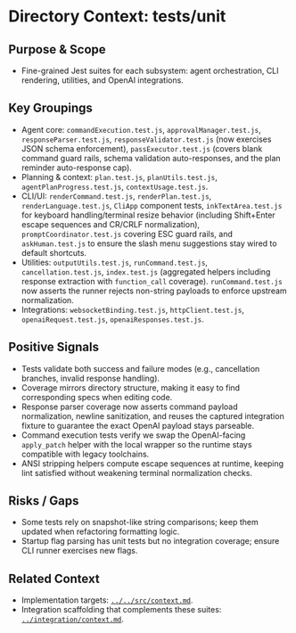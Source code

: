 # Directory Context: tests/unit

## Purpose & Scope

- Fine-grained Jest suites for each subsystem: agent orchestration, CLI rendering, utilities, and OpenAI integrations.

## Key Groupings

- Agent core: `commandExecution.test.js`, `approvalManager.test.js`, `responseParser.test.js`, `responseValidator.test.js` (now exercises JSON schema enforcement),
  `passExecutor.test.js` (covers blank command guard rails, schema validation auto-responses, and the plan reminder auto-response cap).
- Planning & context: `plan.test.js`, `planUtils.test.js`, `agentPlanProgress.test.js`, `contextUsage.test.js`.
- CLI/UI: `renderCommand.test.js`, `renderPlan.test.js`, `renderLanguage.test.js`, `CliApp` component tests, `inkTextArea.test.js` for keyboard handling/terminal resize behavior (including Shift+Enter escape sequences and CR/CRLF normalization), `promptCoordinator.test.js` covering ESC guard rails, and `askHuman.test.js` to ensure the slash menu suggestions stay wired to default shortcuts.
- Utilities: `outputUtils.test.js`, `runCommand.test.js`, `cancellation.test.js`, `index.test.js` (aggregated helpers including response extraction with `function_call` coverage). `runCommand.test.js` now asserts the runner rejects non-string payloads to enforce upstream normalization.
- Integrations: `websocketBinding.test.js`, `httpClient.test.js`, `openaiRequest.test.js`, `openaiResponses.test.js`.

## Positive Signals

- Tests validate both success and failure modes (e.g., cancellation branches, invalid response handling).
- Coverage mirrors directory structure, making it easy to find corresponding specs when editing code.
- Response parser coverage now asserts command payload normalization, newline sanitization, and reuses the captured integration fixture to guarantee the exact OpenAI payload stays parseable.
- Command execution tests verify we swap the OpenAI-facing `apply_patch` helper with the local wrapper so the runtime stays compatible
  with legacy toolchains.
- ANSI stripping helpers compute escape sequences at runtime, keeping lint satisfied without weakening terminal normalization checks.

## Risks / Gaps

- Some tests rely on snapshot-like string comparisons; keep them updated when refactoring formatting logic.
- Startup flag parsing has unit tests but no integration coverage; ensure CLI runner exercises new flags.

## Related Context

- Implementation targets: [`../../src/context.md`](../../src/context.md).
- Integration scaffolding that complements these suites: [`../integration/context.md`](../integration/context.md).
